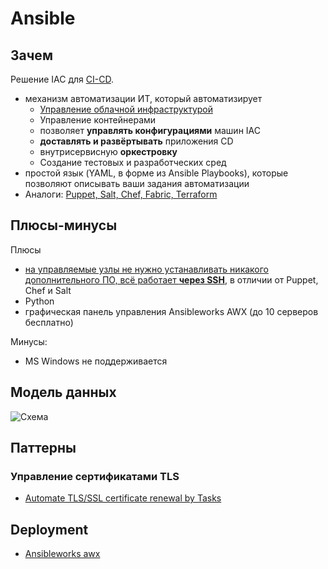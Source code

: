 # Ansible

## Зачем

Решение IAC для [CI-CD](../../arch/pattern/deployment/devops.md).

- механизм автоматизации ИТ, который автоматизирует
  - [Управление облачной инфраструктурой](https://practicum.yandex.ru/blog/ansible-sistema-upravleniya-serverami/)
  - Управление контейнерами
  - позволяет __управлять конфигурациями__ машин IAC
  - __доставлять и развёртывать__ приложения CD
  - внутрисервисную __оркестровку__
  - Создание тестовых и разработческих сред
- простой язык (YAML, в форме из Ansible Playbooks), которые позволяют описывать ваши задания автоматизации
- Аналоги: [Puppet, Salt, Chef, Fabric, Terraform](http://lostapp.ru/soft/ansible)

## Плюсы-минусы

Плюсы

- [на управляемые узлы не нужно устанавливать никакого дополнительного ПО, всё работает __через SSH__](https://habr.com/ru/companies/selectel/articles/196620/), в отличии от Puppet, Chef и Salt
- Python  
- графическая панель управления Ansibleworks AWX (до 10 серверов бесплатно)

Минусы:

- MS Windows не поддерживается

## Модель данных

![Схема](http://www.plantuml.com/plantuml/proxy?cache=no&src=https://raw.githubusercontent.com/daemon110282/daemon110282.github.io/master/technology/ci-cd/ansible.puml)

## Паттерны

### Управление сертификатами TLS

- [Automate TLS/SSL certificate renewal by Tasks](https://www.grootan.com/blogs/automate-tls-ssl-certificate-renewal-seamlessly-with-ansible)

## Deployment

- [Ansibleworks awx](https://habr.com/ru/companies/pixonic/articles/352184/)